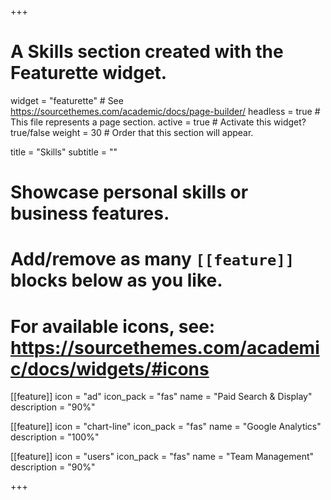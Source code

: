 +++
# A Skills section created with the Featurette widget.
widget = "featurette"  # See https://sourcethemes.com/academic/docs/page-builder/
headless = true  # This file represents a page section.
active = true  # Activate this widget? true/false
weight = 30  # Order that this section will appear.

title = "Skills"
subtitle = ""

# Showcase personal skills or business features.
# 
# Add/remove as many `[[feature]]` blocks below as you like.
# 
# For available icons, see: https://sourcethemes.com/academic/docs/widgets/#icons

[[feature]]
  icon = "ad"
  icon_pack = "fas"
  name = "Paid Search & Display"
  description = "90%"
  
[[feature]]
  icon = "chart-line"
  icon_pack = "fas"
  name = "Google Analytics"
  description = "100%"  
  
[[feature]]
  icon = "users"
  icon_pack = "fas"
  name = "Team Management"
  description = "90%"

+++
